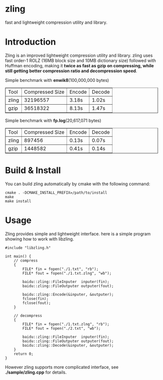 zling
=====

</b>fast and lightweight compression utility and library.</b>

Introduction
============

Zling is an improved lightweight compression utility and library. zling uses fast order-1 ROLZ (16MB block size and 10MB dictionary size) followed with Huffman encoding, making it <b>twice as fast as gzip on compressing, while still getting better compression ratio and decompression speed</b>.

Simple benchmark with <b>enwik8</b>(100,000,000 bytes)

<table border="1">
 <tr><td>Tool</td>  <td>Compressed Size</td> <td>Encode</td> <td>Decode</td></tr>
 <tr><td>zling</td> <td>32196557</td>        <td>3.18s</td>  <td>1.02s</td></tr>
 <tr><td>gzip</td>  <td>36518322</td>        <td>8.13s</td>  <td>1.47s</td></tr>
</table>

Simple benchmark with <b>fp.log</b>(20,617,071 bytes)

<table border="1">
 <tr><td>Tool</td>  <td>Compressed Size</td> <td>Encode</td> <td>Decode</td></tr>
 <tr><td>zling</td> <td>897456</td>          <td>0.13s</td> <td>0.07s</td></tr>
 <tr><td>gzip</td>  <td>1448582</td>         <td>0.41s</td> <td>0.14s</td></tr>
</table>

Build & Install
===============

You can build zling automatically by cmake with the following command:

    cmake . -DCMAKE_INSTALL_PREFIX=/path/to/install
    make
    make install

Usage
=====

Zling provides simple and lightweight interface. here is a simple program showing how to work with libzling.

    #include "libzling.h"

    int main() {
        // compress
        {
            FILE* fin = fopen("./1.txt", "rb");
            FILE* fout = fopen("./1.txt.zlng", "wb");

            baidu::zling::FileInputer  inputer(fin);
            baidu::zling::FileOutputer outputer(fout);

            baidu::zling::Encode(&inputer, &outputer);
            fclose(fin);
            fclose(fout);
        }

        // decompress
        {
            FILE* fin = fopen("./1.txt.zlng", "rb");
            FILE* fout = fopen("./2.txt", "wb");

            baidu::zling::FileInputer  inputer(fin);
            baidu::zling::FileOutputer outputer(fout);
            baidu::zling::Decode(&inputer, &outputer);
        }
        return 0;
    }

However zling supports more complicated interface, see <b>./sample/zling.cpp</b> for details.
